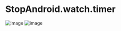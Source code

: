 # StopAndroid.watch.timer
![image](https://github.com/Tibilex/StopAndroid.watch.timer/assets/45212175/d774f5f1-8546-494f-bf74-b6fa4944bbab)
![image](https://github.com/Tibilex/StopAndroid.watch.timer/assets/45212175/f27cb23a-5a01-41ac-b9df-76afe547cb82)
